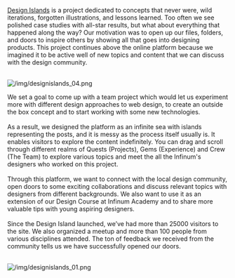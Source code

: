 [Design Islands](https://design.infinum.com/) is a project dedicated to concepts that never were, wild iterations, forgotten illustrations, and lessons 
learned. Too often we see polished case studies with all-star results, but what about everything that happened along the way? 
Our motivation was to open up our files, folders, and doors to inspire others by showing all that goes into designing products.
This project continues above the online platform because we imagined it to be active well of new topics and content that we can discuss with the design community.
<br><br>

![/img/designislands_04.png](/img/designislands_04.png)

We set a goal to come up with a team project which would let us experiment more with different design approaches to web design,
to create an outside the box concept and to start working with some new technologies.
<br><br>
As a result, we designed the platform as an infinite sea with islands representing the posts, and it is messy as the process itself usually is. 
It enables visitors to explore the content indefinitely. You can drag and scroll through different realms of Quests (Projects), Gems (Experience) and Crew (The Team) 
to explore various topics and meet the all the Infinum's designers who worked on this project.
<br><br>
Through this platform, we want to connect with the local design community, open doors to some exciting collaborations 
and discuss relevant topics with designers from different backgrounds. We also want to use it as an extension of our Design 
Course at Infinum Academy and to share more valuable tips with young aspiring designers.
<br><br>
Since the Design Island launched, we’ve had more than 25000 visitors to the site. We also organized a meetup and more than 
100 people from various disciplines attended. The ton of feedback we received from the community tells us we have successfully 
opened our doors.
<br><br>

![/img/designislands_01.png](/img/designislands_01.png)
